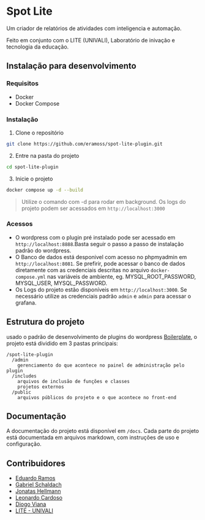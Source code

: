 # Spot Lite
Um criador de relatórios de atividades com inteligencia e automação.

Feito em conjunto com o LITE (UNIVALI), Laboratório de inivação e tecnologia da educação.


## Instalação para desenvolvimento

### Requisitos
- Docker
- Docker Compose

### Instalação
1. Clone o repositório
```bash
git clone https://github.com/eramoss/spot-lite-plugin.git
```

2. Entre na pasta do projeto
```bash
cd spot-lite-plugin
```

3. Inicie o projeto
```bash
docker compose up -d --build
```
> Utilize o comando com -d para rodar em background. Os logs do projeto podem ser acessados em `http://localhost:3000`

### Acessos
- O wordpress com o plugin pré instalado pode ser acessado em `http://localhost:8888`.Basta seguir o passo a passo de instalação padrão do wordpress.
- O Banco de dados está desponivel com acesso no phpmyadmin em `http://localhost:8081`. Se prefirir, pode acessar o banco de dados diretamente com as credenciais descritas no arquivo `docker-compose.yml` nas variáveis de ambiente, eg. MYSQL_ROOT_PASSWORD, MYSQL_USER, MYSQL_PASSWORD.
- Os Logs do projeto estão disponíveis em `http://localhost:3000`. Se necessário utilize as credenciais padrão `admin` e `admin` para acessar o grafana.


## Estrutura do projeto
usado o padrão de desenvolvimento de plugins do wordpress [Boilerplate](https://github.com/DevinVinson/WordPress-Plugin-Boilerplate), o projeto está dividido em 3 pastas principais:

```
/spot-lite-plugin
  /admin
    gerenciamento do que acontece no painel de administração pelo plugin
  /includes
    arquivos de inclusão de funções e classes
    projetos externos
  /public
    arquivos públicos do projeto e o que acontece no front-end
```

## Documentação
A documentação do projeto está disponível em `/docs`.
Cada parte do projeto está documentada em arquivos markdown, com instruções de uso e configuração.


## Contribuidores
- [Eduardo Ramos](https://github.com/eramoss)
- [Gabriel Schaldach](https://github.com/schaldach)
- [Jonatas Hellmann](https://github.com/JonasRH355)
- [Leonardo Cardoso](https://github.com/leonardodbc)
- [Diogo Viana](https://github.com/DigSix)
- [LITE - UNIVALI](https://lite.univali.br/)